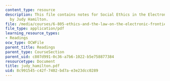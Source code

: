 ```yaml
---
content_type: resource
description: This file contains notes for Social Ethics in the Electronic Community
  by Judy Hamilton.
file: /media/courses/6-805-ethics-and-the-law-on-the-electronic-frontier-fall-2005/8c991545c42f7402bd7ae3e23dcc0289_judy_hamilton.pdf
file_type: application/pdf
learning_resource_types:
- Readings
ocw_type: OCWFile
parent_title: Readings
parent_type: CourseSection
parent_uid: c807d991-0c36-a7b6-1022-b5e758877384
resourcetype: Document
title: judy_hamilton.pdf
uid: 8c991545-c42f-7402-bd7a-e3e23dcc0289
---
```

